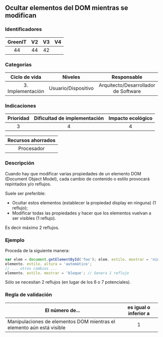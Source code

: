 ## Ocultar elementos del DOM mientras se modifican

 ### Identificadores

 | GreenIT | V2 | V3 | V4 |
 |:-------:|:---:|:---:|:----:|
 | 44 | 44 | 42 | |

 ### Categorías

 | Ciclo de vida | Niveles | Responsable |
 |:-----------------:|:-----------:|:----------------------------:|
 | 3. Implementación | Usuario/Dispositivo | Arquitecto/Desarrollador de Software |

 ### Indicaciones

 | Prioridad | Dificultad de implementación | Impacto ecológico |
 |:--------:|:-------------------------:|:-----------------:|
 | 3 | 4 | 4 |

 | Recursos ahorrados|
 |:---------------------------------------------------------:|
 | Procesador |

 ### Descripción

Cuando hay que modificar varias propiedades de un elemento DOM (Document Object Model), cada cambio de contenido 
o estilo provocará repintados y/o reflujos.

Suele ser preferible:
 - Ocultar estos elementos (establecer la propiedad display en ninguna) (1 reflujo);
 - Modificar todas las propiedades y hacer que los elementos vuelvan a ser visibles (1 reflujo).

 Es decir máximo 2 reflujos.

 ### Ejemplo

Proceda de la siguiente manera:
 ```javascript
 var elem = document.getElementById('foo'); elem. estilo. mostrar = 'ninguno'; // Genera 1 reflujo elem.style.width ='10em';
 elemento. estilo. altura = 'automático';
 // ... otros cambios ...
 elemento. estilo. mostrar = 'bloque'; // Genera 1 reflujo
 ```

Sólo se necesitan 2 reflujos (en lugar de los 6 o 7 potenciales).

 ### Regla de validación

 | El número de... | es igual o inferior a |
 |---------------------------------------------------------------|:------------------------:|
 | Manipulaciones de elementos DOM mientras el elemento aún está visible | 1 |
